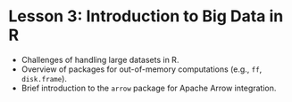 # Lesson 3: Introduction to Big Data in R

* Challenges of handling large datasets in R.
* Overview of packages for out-of-memory computations (e.g., `ff`, `disk.frame`).
* Brief introduction to the `arrow` package for Apache Arrow integration.
